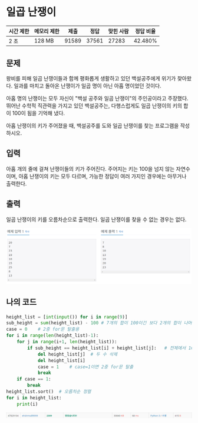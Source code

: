 # 일곱 난쟁이

| 시간 제한 | 메모리 제한 | 제출    | 정답    | 맞힌 사람 | 정답 비율   |
| ----- | ------ | ----- | ----- | ----- | ------- |
| 2 초   | 128 MB | 91589 | 37561 | 27283 | 42.480% |

## 문제

왕비를 피해 일곱 난쟁이들과 함께 평화롭게 생활하고 있던 백설공주에게 위기가 찾아왔다. 일과를 마치고 돌아온 난쟁이가 일곱 명이 아닌 아홉 명이었던 것이다.

아홉 명의 난쟁이는 모두 자신이 "백설 공주와 일곱 난쟁이"의 주인공이라고 주장했다. 뛰어난 수학적 직관력을 가지고 있던 백설공주는, 다행스럽게도 일곱 난쟁이의 키의 합이 100이 됨을 기억해 냈다.

아홉 난쟁이의 키가 주어졌을 때, 백설공주를 도와 일곱 난쟁이를 찾는 프로그램을 작성하시오.

## 입력

아홉 개의 줄에 걸쳐 난쟁이들의 키가 주어진다. 주어지는 키는 100을 넘지 않는 자연수이며, 아홉 난쟁이의 키는 모두 다르며, 가능한 정답이 여러 가지인 경우에는 아무거나 출력한다.

## 출력

일곱 난쟁이의 키를 오름차순으로 출력한다. 일곱 난쟁이를 찾을 수 없는 경우는 없다.

![](20220817_백준2309_일곱%20난쟁이assets/2022-08-16-23-48-43-image.png)

## 나의 코드

```python
height_list = [int(input()) for i in range(9)]
sub_height = sum(height_list) - 100 # 7개의 합이 100이긴 보다 2개의 합이 나머지의 합인 경우 더 빠름.
case = 0    # 2중 for문 탈출용
for i in range(len(height_list)-1):
    for j in range(i+1, len(height_list)):
        if sub_height == height_list[i] + height_list[j]:   # 전체에서 100 뺀 나머지와 합이 같은 수 2개
            del height_list[j]  # 두 수 삭제
            del height_list[i]
            case = 1    # case=1이면 2중 for문 탈출
            break
    if case == 1:
        break
height_list.sort()  # 오름차순 정렬
for i in height_list:
    print(i)
```

![](20220817_백준2309_일곱%20난쟁이assets/2022-08-16-23-49-40-image.png)


